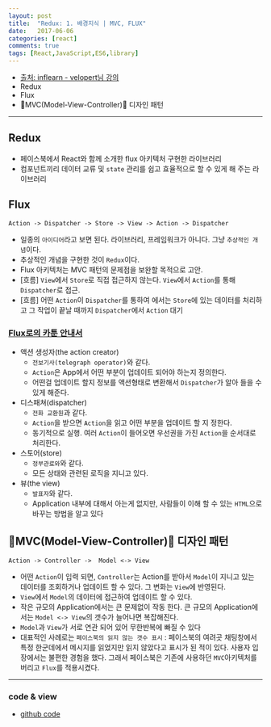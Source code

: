 ```yaml
---
layout: post
title:  "Redux: 1. 배경지식 | MVC, FLUX"
date:   2017-06-06
categories: [react]
comments: true
tags: [React,JavaScript,ES6,library]
---
```


- [출처: inflearn - velopert님 강의](https://www.inflearn.com/course/react-%EA%B0%95%EC%A2%8C-velopert/)
- Redux
- Flux
- MVC(Model-View-Controller) 디자인 패턴

<!--more-->

---

## Redux
- 페이스북에서 React와 함께 소개한 flux 아키텍처 구현한 라이브러리
- 컴포넌트끼리 데이터 교류 및 `state` 관리를 쉽고 효율적으로 할 수 있게 해 주는 라이브러리

## Flux
`Action -> Dispatcher -> Store -> View -> Action -> Dispatcher`

- 일종의 `아이디어`라고 보면 된다. 라이브러리, 프레임워크가 아니다. 그냥 `추상적인 개념`이다.
- 추상적인 개념을 구현한 것이 `Redux`이다.
- Flux 아키텍처는 MVC 패턴의 문제점을 보완할 목적으로 고안.
- [흐름] `View`에서 `Store`로 직접 접근하지 않는다. `View`에서 `Action`를 통해 `Dispatcher`로 접근.
- [흐름] 어떤 `Action`이 `Dispatcher`를 통하여 에서는 `Store`에 있는 데이터를 처리하고 그 작업이 끝날 때까지 `Dispatcher`에서 `Action` 대기

### [Flux로의 카툰 안내서](http://bestalign.github.io/2015/10/06/cartoon-guide-to-flux/)<br>
- 액션 생성자(the action creator)<br>
    - `전보기사(telegraph operator)`와 같다.
    - `Action`은 App에서 어떤 부분이 업데이트 되어야 하는지 정의한다.<br>
    - 어떤걸 업데이트 할지 정보를 액션형태로 변환해서 `Dispatcher`가 알아 들을 수 있게 해준다.<br>
- 디스패쳐(dispatcher)
    - `전화 교환원`과 같다. <br>
    - `Action`을 받으면 `Action`을 읽고 어떤 부분을 업데이트 할 지 정한다. <br>
    - 동기적으로 실행. 여러 `Action`이 들어오면 우선권을 가진 `Action`을 순서대로 처리한다.<br>
- 스토어(store) <br>
    - `정부관료와`와 같다. <br>
    - 모든 상태와 관련된 로직을 지니고 있다.
- 뷰(the view) <br>
    - `발표자`와 같다.<br>
    - Application 내부에 대해서 아는게 없지만, 사람들이 이해 할 수 있는 `HTML`으로 바꾸는 방법을 알고 있다

## MVC(Model-View-Controller) 디자인 패턴
`Action -> Controller ->  Model <-> View`

- 어떤 `Action`이 입력 되면, `Controller`는 Action를 받아서 `Model`이 지니고 있는 데이터를 조회하거나 업데이트 할 수 있다. 그 변화는 `View`에 반영된다.
- `View`에서 `Model`의 데이터에 접근하여 업데이트 할 수 있다.
- 작은 규모의 Application에서는 큰 문제없이 작동 한다. 큰 규모의 Application에서는 `Model <-> View`의 갯수가 늘어나면 복잡해진다.
- `Model`과 `View`가 서로 연관 되어 있어 무한반복에 빠질 수 있다
- 대표적인 사례로는 `페이스북의 읽지 않는 갯수 표시`
: 페이스북의 여려곳 채팅창에서 특정 한군데에서 메시지를 읽었지만 읽지 않았다고 표시가 된 적이 있다. 사용자 입장에서는 불편한 경험을 했다. 그래서 페이스북은 기존에 사용하던 `MVC`아키텍처를 버리고 `Flux`를 적용시켰다.

---

### code & view
- [github code](https://github.com/rockquai/React-Express/tree/master/05.React-Redux/redux-example)